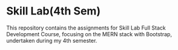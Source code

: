 # Skill Lab(4th Sem)

This repository contains the assignments for Skill Lab Full Stack Development Course, focusing on the MERN stack with Bootstrap, undertaken during my 4th semester.
